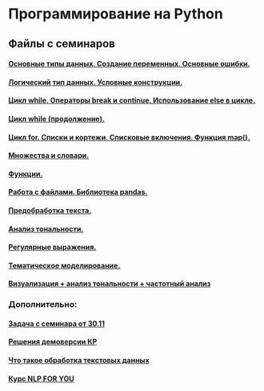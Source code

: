 # Программирование на Python

## Файлы с семинаров

#### [Основные типы данных. Создание переменных. Основные ошибки.](https://github.com/trocean11/python_dc/blob/main/types.ipynb)

#### [Логический тип данных. Условные конструкции.](https://github.com/trocean11/python_dc/blob/main/if_else.ipynb)

#### [Цикл while. Операторы break и continue. Использование else в цикле.](https://github.com/trocean11/python_dc/blob/main/while.ipynb)

#### [Цикл while (продолжение).](https://github.com/trocean11/python_dc/blob/main/while&methods.ipynb)

#### [Цикл for. Списки и кортежи. Списковые включения. Функция map().](https://github.com/trocean11/python_dc/blob/main/for&lists.ipynb)

#### [Множества и словари.](https://github.com/trocean11/python_dc/blob/main/sets&dicts&sort.ipynb)

#### [Функции.](https://github.com/trocean11/python_dc/blob/main/functions.ipynb)

#### [Работа с файлами. Библиотека pandas.](https://github.com/trocean11/python_dc/blob/main/files_(2).ipynb)

#### [Предобработка текста.](https://github.com/trocean11/python_dc/blob/main/preprocessing_(1).ipynb)

#### [Анализ тональности.](https://github.com/trocean11/python_dc/blob/main/NLP_02_01.ipynb)

#### [Регулярные выражения.](https://github.com/trocean11/python_dc/blob/main/regexps.ipynb)

#### [Тематическое моделирование.](https://github.com/trocean11/python_dc/blob/main/NLTK_Topic_modeling.ipynb)

#### [Визуализация + анализ тональности + частотный анализ](https://github.com/trocean11/python_dc/blob/main/Word_count.ipynb)

### Дополнительно:

#### [Задача с семинара от 30.11](https://github.com/trocean11/python_dc/blob/main/tasks/task%20(2).ipynb)

#### [Решения демоверсии КР](https://github.com/trocean11/python_dc/blob/main/tasks/%D0%94%D0%B5%D0%BC%D0%BE%D0%B2%D0%B5%D1%80%D1%81%D0%B8%D1%8F_%D0%9A%D0%A0.ipynb)

#### [Что такое обработка текстовых данных](https://education.yandex.ru/handbook/data-analysis/article/tekstovye-dannye-i-sposoby-ih-obrabotki)

#### [Курс NLP FOR YOU](https://lena-voita.github.io/nlp_course.html)
